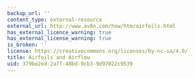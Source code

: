 ```yaml
---
backup_url: ''
content_type: external-resource
external_url: http://www.av8n.com/how/htm/airfoils.html
has_external_licence_warning: true
has_external_license_warning: true
is_broken: ''
license: https://creativecommons.org/licenses/by-nc-sa/4.0/
title: Airfoils and Airflow
uid: 379be2ed-2a7f-48bd-9cb3-9d97022c9539
---
```

